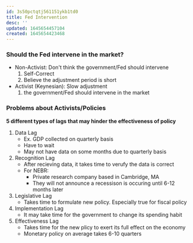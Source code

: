 ```yaml
---
id: 3s50pctqtj561151ykb1td0
title: Fed Intervention
desc: ''
updated: 1645654457104
created: 1645654423468
---
```


### Should the Fed intervene in the market?
* Non-Activist: Don't think the government/Fed should intervene
	1. Self-Correct
	2. Believe the adjustment period is short
* Activist (Keynesian): Slow adjustment
	1. the government/Fed should intervene in the market

### Problems about Activists/Policies
**5 different types of lags that may hinder the effectiveness of policy**
1. Data Lag
	* Ex. GDP collected on quarterly basis
	* Have to wait
	* May not have data on some months due to quarterly basis
2. Recognition Lag
	* After recieving data, it takes time to verufy the data is correct
	* For NEBR:
		* Private research company based in Cambridge, MA
		* They will not announce a recessison is occuring until 6-12 months later
3. Legislative Lag
	* Takes time to formulate new policy.  Especially true for fiscal policy
4. Implementation Lag
	- It may take time for the government to change its spending habit
5. Effectiveness Lag
	- Takes time for the new plicy to exert its full effect on the economy
	- Monetary policy on average takes 6-10 quarters
